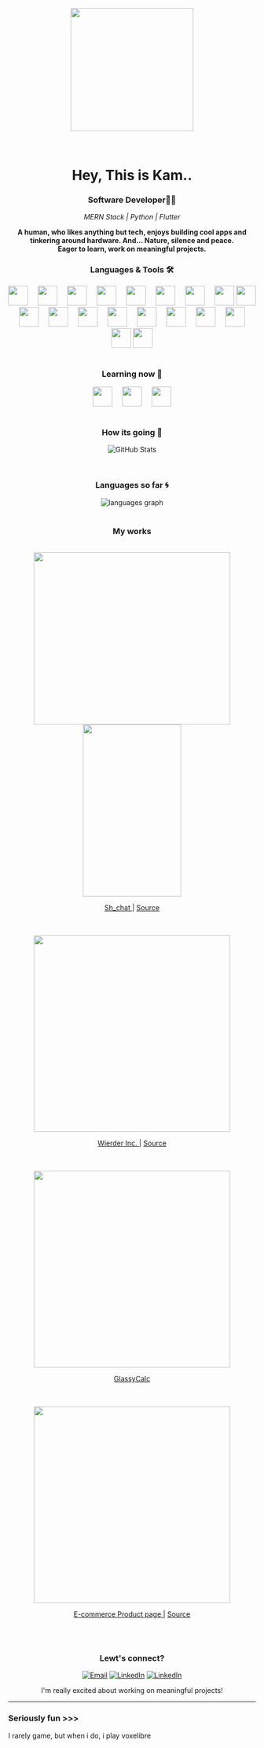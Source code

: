 <div align='center'>
<img src='https://media1.giphy.com/media/v1.Y2lkPTc5MGI3NjExaWZpaTUza243OGVpaWllZ2NtbWY0M3VhNTJzM3ZycGVrMWR6amd5MSZlcD12MV9pbnRlcm5hbF9naWZfYnlfaWQmY3Q9Zw/Cmr1OMJ2FN0B2/giphy.gif' height='250'>

</div>
<br><br>

<h1 align='center'>Hey, This is Kam.. </h1>
<h3 align='center'>Software Developer👨‍💻</h3>
<p align='center'><i>MERN Stack | Python | Flutter </i></p>
 <p align='center'><b> A human, who likes anything but tech, enjoys building cool apps and tinkering around hardware. And... Nature, silence and peace.<br>
  Eager to learn, work on meaningful projects.
</b></p>
 

 <h3 align='center'> Languages & Tools 🛠</h3>
<div align='center'>
  <img src='https://cdn.simpleicons.org/linux' height='40'/>
  <img width='12'/>
  <img src='https://cdn.simpleicons.org/javascript' height='40'/>
  <img width='12'/>
  <img src='https://cdn.simpleicons.org/react' height='40'/>
  <img width='12'/>
  <img src='https://cdn.simpleicons.org/node.js' height='40'/>
  <img width='12'/>
  <img src='https://cdn.simpleicons.org/mongodb' height='40'/>
  <img width='12'/>
  <img src='https://cdn.simpleicons.org/express/000/fff' height='40'/>
  <img width='12'/>
  <img src="https://cdn.jsdelivr.net/gh/devicons/devicon/icons/css3/css3-original.svg" height="40" />
  <img width='12'/>
  <img src="https://cdn.jsdelivr.net/gh/devicons/devicon/icons/html5/html5-original.svg" height="40" />
  <img src="https://cdn.jsdelivr.net/gh/devicons/devicon/icons/mysql/mysql-original.svg" height="40"/>
  <img width='12'/>
  <img src='https://cdn.simpleicons.org/python' height='40'/>
  <img width='12'/>
  <img src='https://cdn.simpleicons.org/git' height='40'/>
  <img width='12'/>
  <img src='https://cdn.simpleicons.org/github/000/fff' height='40'/>
  <img width='12'/>
  <img src='https://cdn.simpleicons.org/neovim' height='40'/>
  <img width='12'/>
  <img src='https://cdn.simpleicons.org/vscodium' height='40'/>
  <img width='12'/>
  <img src='https://cdn.simpleicons.org/archlinux' height='40'/>
  <img width='12'/>
  <img src='https://cdn.simpleicons.org/flutter' height='40'/>
  <img width='12'/>
  <img src='https://cdn.simpleicons.org/tauri' height='40'/>
  <img width='12'/>
  <img src='https://cdn.simpleicons.org/render/000/fff' height='40'/>
  <img src="https://cdn.jsdelivr.net/gh/devicons/devicon/icons/figma/figma-original.svg" height="40" />
</div>
<br>

 <h3 align='center'> Learning now 🔨</h3>

<div align='center'>
  <img src='https://cdn.simpleicons.org/springboot/:' height='40'/>
  <img width='12'/>
  <img src='https://cdn.simpleicons.org/spring/:' height='40'/>
  <img width='12'/>
  <img src='https://cdn.simpleicons.org/postgresql/000/fff' height='40'/>
</div>
<br>

 <h3 align='center'>How its going 💫</h3>
<div align="center">

![GitHub Stats](https://github-readme-stats.vercel.app/api?username=kam0797&show_icons=true&theme=tokyonight&hide_border=true)
</div>
<br>

<h3 align='center'>Languages so far 🌀</h3>
<div align="center">
  <img src="https://github-readme-stats.vercel.app/api/top-langs?username=kam0797&locale=en&hide_title=true&layout=compact&card_width=320&langs_count=6&theme=codeSTACKr&hide_border=true&order=2" height="" alt="languages graph"  />
</div>
<br>

<h3 align='center'>My works</h3>
<br>


<div align='center'>
<img src='https://raw.githubusercontent.com/Kam0797/git-assets/main/scr_sht_sh_chat1.png' width='400' height='350'>
<img src='https://raw.githubusercontent.com/Kam0797/git-assets/main/scr_sht_sh_chat2.png' width='200' height='350'>
<p>
<a href='https://kam0797.github.io/sh-chat-fe/'>
Sh_chat
</a>|
<a href='https://github.com/kam0797/sh-chat-fe'>Source</a>
</div>
<br><br>

<div align='center'>
<img src='https://raw.githubusercontent.com/Kam0797/git-assets/main/scr_sht_wierder.png' width='400'>
  <p>
    <a href='https://kam0797.github.io/samp-site/'>
      Wierder Inc.
    </a>|
    <a href='https://github.com/kam0797/samp-site'>Source</a>
  </p>
</div>
<br><br>

<div align='center'>
<img src='https://raw.githubusercontent.com/Kam0797/git-assets/main/scr_sht_glassycalc.png' width='400'>
  <p>
    <a href='https://codepen.io/Kam0797/full/gbPYoEQ'>
      GlassyCalc
    </a>
  </p>
</div>
<br><br>

<div align='center'>
  <img src='https://raw.githubusercontent.com/Kam0797/git-assets/main/scr_sht_fe_mentor.png' width='400'>
  <p>
    <a href='https://kam0797.github.io/FEmentor-product-page/'>
    E-commerce Product page
    </a> | 
    <a href='https://github.com/kam0797/FEmentor-product-page/'>Source</a>
  </p>
</div>
<br><br>

<h3 align='center'> Lewt's connect? </h3>
<div align='center'>

[![Email](https://img.shields.io/badge/Gmail-D14836?style=for-the-badge&logo=gmail&logoColor=white)](mailto:'gv.kamal2003@gmail.com')
[![LinkedIn](https://img.shields.io/badge/LinkedIn-0077b5?style=for-the-badge&logo=linkedin&logoColor=white)]()
[![LinkedIn](https://img.shields.io/badge/Telegram-2CA5E0?style=for-the-badge&logo=telegram&logoColor=white)](https://telegram.me/kam0797)

I'm really excited about working on meaningful projects!
</div>

---
### Seriously fun >>>
I rarely game, but when i do, i play voxelibre